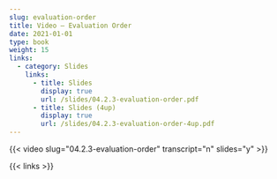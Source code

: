 ```yaml
---
slug: evaluation-order
title: Video — Evaluation Order
date: 2021-01-01
type: book
weight: 15
links:
  - category: Slides
    links:
      - title: Slides
        display: true
        url: /slides/04.2.3-evaluation-order.pdf
      - title: Slides (4up)
        display: true
        url: /slides/04.2.3-evaluation-order-4up.pdf
---
```


{{< video slug="04.2.3-evaluation-order" transcript="n" slides="y" >}}

{{< links >}}

